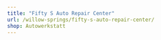 ```yaml
---
title: "Fifty S Auto Repair Center"
url: /willow-springs/fifty-s-auto-repair-center/
shop: Autowerkstatt
---
```

